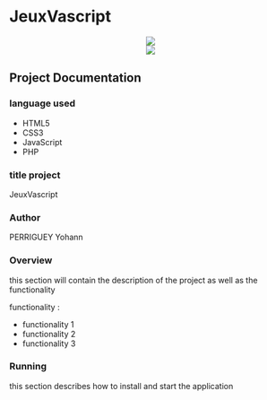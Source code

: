 # JeuxVascript

<div align="center">
    <img src="app/public/images/logo/Jeuxvacsript2.png">
</div>

<div align="center">
    <img src="app/public/images/screenshot/screen.png">
</div>

## Project Documentation

### language used

* HTML5
* CSS3
* JavaScript
* PHP

### title project

JeuxVascript

### Author 

PERRIGUEY Yohann

### Overview

this section will contain the description of the project as well as the functionality

functionality : 

* functionality 1
* functionality 2
* functionality 3


### Running

this section describes how to install and start the application
